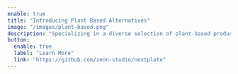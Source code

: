 ```yaml
---
enable: true
title: "Introducing Plant Based Alternatives"
image: "/images/plant-based.png"
description: "Specializing in a diverse selection of plant-based products alongside our traditional offerings, we feature natural ingredients like **flax**, **date**, **oat**, **almond**, and **coconut**"
button:
  enable: true
  label: "Learn More"
  link: "https://github.com/zeon-studio/nextplate"
---
```

